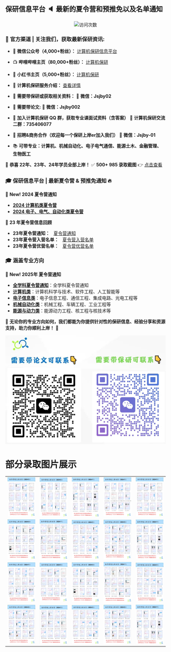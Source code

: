## 保研信息平台 :speaker: 最新的夏令营和预推免以及名单通知

<p align="center"> 
  <img src="https://profile-counter.glitch.me/jsjby/count.svg" alt ="访问次数" title ="访问次数"/>
</p>

### 📢 **官方渠道 | 关注我们，获取最新保研资讯:**  
- 📡 **微信公众号（4,000+粉丝）：** [计算机保研信息平台](https://mp.weixin.qq.com/s/EEEoK8YZXddrS9m9SOTwDQ)  
- 📺 **哔哩哔哩主页（80,000+粉丝）：** [计算机保研](https://space.bilibili.com/258646084?)  
- 📱 **小红书主页（5,000+粉丝）：** [计算机保研](https://www.xiaohongshu.com/user/profile/558ce88b874dfa0e75b5d7e5)  
- 📘 **计算机保研服务介绍：** [查看详情](https://github.com/jsjby/jsjby_2024/blob/main/计算机保研介绍最新版.pdf)  
- 📢 **需要带保研或获取相关资料：**  📩 **微信：Jsjby02**  
- 📢 **需要带论文:**  📩 **微信：Jsjby002**  
- 📢 **加入计算机保研 QQ 群，获取专业课面试资料（含答案）**  📌 **计算机保研交流二群：735406077**
- 📢 **招聘&商务合作（欢迎每一个保研上岸er加入我们）** 📩 **微信：Jsjby-01**

- 📚 **可带专业：计算机、机械自动化、电子电气通信、能源土木、金融管理、生物医工**

🎉 **恭喜 22年、23年、24年学员全部上岸！**  ✅ **500+ 985 录取截图** 👉 [点击查看](https://mp.weixin.qq.com/s/xc13jmtj6fgbc4iYF_3rfA)  

### 🎓 **保研信息平台 | 最新夏令营 & 预推免通知** 🔥
📢 **New! 2024 夏令营通知**  
- **[2024 计算机类夏令营](https://github.com/jsjby/jsjby_2024)**  
- **[2024 电子、电气、自动化类夏令营](https://github.com/jsjby/-summer_camp_2024_ee)**
  
📢 **23 年夏令营信息回顾**  
- **23年夏令营通知：**  &nbsp; [夏令营通知](https://github.com/jsjby/jsjby_2023/tree/main) &nbsp;
- **23年夏令营入营名单：**  &nbsp; [夏令营入营名单](https://github.com/jsjby/jsjby23_ruying) &nbsp;
- **23年夏令营优营名单：**  &nbsp; [夏令营优营名单](https://github.com/jsjby/youying)

### :mortar_board: **涵盖专业方向**
📢 **New! 2025年 夏令营通知** 
- **[全学科夏令营通知](https://github.com/jsjby/2025xly)**：全学科夏令营通知
- **[计算机类](https://github.com/jsjby/2025_jsj/blob/main/README.md)**：计算机科学与技术、软件工程、人工智能等  
- **[电子信息类](https://github.com/jsjby/2025_dzxx/tree/main)**：电子信息工程、通信工程、集成电路、光电工程等  
- **[机械自动化类](https://github.com/jsjby/jxgc)**：机械工程、车辆工程、工业工程等  
- **[能源与动力类](https://github.com/jsjby/nydl)**：能源动力工程、核工程与核技术等  

🎯 **无论你的专业方向如何，我们都能为你提供针对性的保研信息、经验分享和资源支持，助力你顺利上岸！** 🚀

![微信图片](https://github.com/jsjby/jsjby/blob/main/wechat.png)




# 部分录取图片展示

<table>
  <tr>
    <td><img src="https://raw.githubusercontent.com/jsjby/jsjby/main/images-jsj/IMG_7294.PNG" width="200"></td>
    <td><img src="https://raw.githubusercontent.com/jsjby/jsjby/main/images-jsj/IMG_7297.PNG" width="200"></td>
    <td><img src="https://raw.githubusercontent.com/jsjby/jsjby/main/images-jsj/IMG_7298.PNG" width="200"></td>
    <td><img src="https://raw.githubusercontent.com/jsjby/jsjby/main/images-jsj/IMG_7299.PNG" width="200"></td>
    <td><img src="https://raw.githubusercontent.com/jsjby/jsjby/main/images-jsj/IMG_7300.PNG" width="200"></td>
  </tr>
  <tr>
    <td><img src="https://raw.githubusercontent.com/jsjby/jsjby/main/images-jsj/IMG_7301.PNG" width="200"></td>
    <td><img src="https://raw.githubusercontent.com/jsjby/jsjby/main/images-jsj/IMG_7302.PNG" width="200"></td>
    <td><img src="https://raw.githubusercontent.com/jsjby/jsjby/main/images-jsj/IMG_7303.PNG" width="200"></td>
    <td><img src="https://raw.githubusercontent.com/jsjby/jsjby/main/images-jsj/IMG_7304.PNG" width="200"></td>
    <td><img src="https://raw.githubusercontent.com/jsjby/jsjby/main/images-jsj/IMG_7305.PNG" width="200"></td>
  </tr>
  <tr>
    <td><img src="https://raw.githubusercontent.com/jsjby/jsjby/main/images-jsj/IMG_7306.PNG" width="200"></td>
    <td><img src="https://raw.githubusercontent.com/jsjby/jsjby/main/images-jsj/IMG_7307.PNG" width="200"></td>
    <td><img src="https://raw.githubusercontent.com/jsjby/jsjby/main/images-jsj/IMG_7308.PNG" width="200"></td>
    <td><img src="https://raw.githubusercontent.com/jsjby/jsjby/main/images-jsj/IMG_7309.PNG" width="200"></td>
    <td><img src="https://raw.githubusercontent.com/jsjby/jsjby/main/images-jsj/IMG_7310.PNG" width="200"></td>
  </tr>
  <tr>
    <td><img src="https://raw.githubusercontent.com/jsjby/jsjby/main/images-jsj/IMG_7311.PNG" width="200"></td>
    <td><img src="https://raw.githubusercontent.com/jsjby/jsjby/main/images-jsj/IMG_7312.PNG" width="200"></td>
    <td><img src="https://raw.githubusercontent.com/jsjby/jsjby/main/images-jsj/IMG_7303.PNG" width="200"></td>
    <td><img src="https://raw.githubusercontent.com/jsjby/jsjby/main/images-jsj/IMG_7304.PNG" width="200"></td>
    <td><img src="https://raw.githubusercontent.com/jsjby/jsjby/main/images-jsj/IMG_7305.PNG" width="200"></td>
  </tr>
</table>



